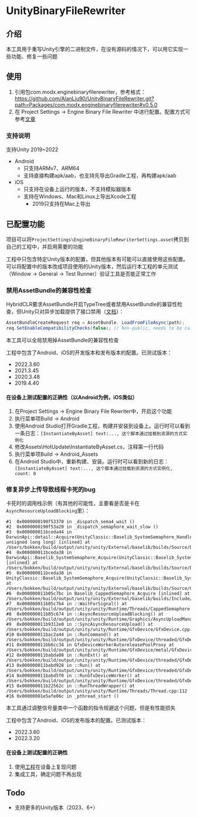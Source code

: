 # UnityBinaryFileRewriter

## 介绍
本工具用于重写Unity引擎的二进制文件，在没有源码的情况下，可以用它实现一些功能、修复一些问题

## 使用
1. 引用包com.modx.enginebinaryfilerewriter，参考格式：https://github.com/AlanLiu90/UnityBinaryFileRewriter.git?path=Packages/com.modx.enginebinaryfilerewriter#v0.5.0
2. 在 Project Settings -> Engine Binary File Rewriter 中进行配置。配置方式可参考[文章](https://alanliu90.hatenablog.com/entry/2025/04/23/Unity%E4%B8%AD%E5%85%A8%E5%B1%80%E7%A6%81%E7%94%A8AssetBundle%E7%9A%84%E5%85%BC%E5%AE%B9%E6%80%A7%E6%A3%80%E6%9F%A5)

### 支持说明
支持Unity 2019~2022
* Android
  * 只支持ARMv7、ARM64
  * 支持直接构建apk/aab，也支持先导出Gradle工程，再构建apk/aab
* iOS
  * 只支持在设备上运行的版本，不支持模拟器版本
  * 支持在Windows、Mac和Linux上导出Xcode工程
    * 2019只支持在Mac上导出

## 已配置功能
项目可以将`ProjectSettings\EngineBinaryFileRewriterSettings.asset`拷贝到自己的工程中，并启用需要的功能

工程中只包含特定Unity版本的配置，但其他版本有可能可以直接使用这些配置。
可以将配置中的版本改成项目使用的Unity版本，然后运行本工程的单元测试（Window -> General -> Test Runner）验证工具是否能正常工作

### 禁用AssetBundle的兼容性检查
HybridCLR要求AssetBundle开启TypeTree或者禁用AssetBundle的兼容性检查，但Unity只对异步加载提供了接口禁用（[文档](https://hybridclr.doc.code-philosophy.com/en/docs/basic/monobehaviour)）：
```cs
AssetBundleCreateRequest req = AssetBundle. LoadFromFileAsync(path);
req.SetEnableCompatibilityChecks(false); // Non-public, needs to be called by reflection
```
本工具可以全局禁用掉AssetBundle的兼容性检查

工程中包含了Android、iOS的开发版本和发布版本的配置。已测试版本：
* 2022.3.60
* 2021.3.45
* 2020.3.48
* 2019.4.40

#### 在设备上测试配置的正确性（以Android为例，iOS类似）
1. 在Project Settings -> Engine Binary File Rewriter中，开启这个功能
2. 执行菜单项Build -> Android
3. 使用Android Studio打开Gradle工程，构建并安装到设备上。运行时可以看到一条日志：`[InstantiateByAsset] text:..., 这个脚本通过挂载到资源的方式实例化`
4. 修改Assets\HotUpdate\InstantiateByAsset.cs，注释第一行代码
5. 执行菜单项Build -> Android_Assets
6. 在Android Studio中，重新构建、安装。运行时可以看到新的日志：`[InstantiateByAsset] text:..., 这个脚本通过挂载到资源的方式实例化, count: 0`

### 修复异步上传导致线程卡死的bug
卡死时的调用栈示例（有其他的可能性，主要看是否是卡在`AsyncResourceUploadBlocking`里）：
```
#1  0x0000000190f53370 in _dispatch_sema4_wait ()
#2  0x0000000190f53a20 in _dispatch_semaphore_wait_slow ()
#3  0x000000011bceda44 in DarwinApi::detail::Acquire(UnityClassic::Baselib_SystemSemaphore_Handle, unsigned long long) [inlined] at /Users/bokken/build/output/unity/unity/External/baselib/builds/Source/Darwin/Baselib_SystemSemaphore_DarwinApi.inl.h:36
#4  0x000000011bceda38 in DarwinApi::Baselib_SystemSemaphore_Acquire(UnityClassic::Baselib_SystemSemaphore_Handle) [inlined] at /Users/bokken/build/output/unity/unity/External/baselib/builds/Source/Darwin/Baselib_SystemSemaphore_DarwinApi.inl.h:62
#5  0x000000011bceda38 in UnityClassic::Baselib_SystemSemaphore_Acquire(UnityClassic::Baselib_SystemSemaphore_Handle) at /Users/bokken/build/output/unity/unity/External/baselib/builds/Source/CProxy/Baselib_SystemSemaphore_CProxy.inl.h:19
#6  0x000000011b05c7bc in Baselib_CappedSemaphore_Acquire [inlined] at /Users/bokken/build/output/unity/unity/External/baselib/builds/Include/C/Internal/Baselib_CappedSemaphore_SemaphoreBased.inl.h:44
#7  0x000000011b05c7b4 in ::WaitForSignal() at /Users/bokken/build/output/unity/unity/Runtime/Threads/CappedSemaphore.h:29
#8  0x000000011b05c674 in ::AsyncResourceUploadBlocking() at /Users/bokken/build/output/unity/unity/Runtime/Graphics/AsyncUploadManager.cpp:524
#9  0x000000011b9312e0 in ::SyncAsyncResourceUpload() at /Users/bokken/build/output/unity/unity/Runtime/GfxDevice/GfxDevice.cpp:2320
#10 0x000000011bac2a44 in ::RunCommand() at /Users/bokken/build/output/unity/unity/Runtime/GfxDevice/threaded/GfxDeviceWorker.cpp:2521
#11 0x000000011bb6cc34 in GfxDeviceWorkerAutoreleasePoolProxy at /Users/bokken/build/output/unity/unity/Runtime/GfxDevice/metal/GfxDeviceMetal.mm:5876
#12 0x000000011babda08 in ::RunExt() at /Users/bokken/build/output/unity/unity/Runtime/GfxDevice/threaded/GfxDeviceWorker.cpp:375
#13 0x000000011babd928 in ::Run() at /Users/bokken/build/output/unity/unity/Runtime/GfxDevice/threaded/GfxDeviceWorker.cpp:353
#14 0x000000011babd5f0 in ::RunGfxDeviceWorker() at /Users/bokken/build/output/unity/unity/Runtime/GfxDevice/threaded/GfxDeviceWorker.cpp:332
#15 0x000000011b22562c in ::RunThreadWrapper() at /Users/bokken/build/output/unity/unity/Runtime/Threads/Thread.cpp:112
#16 0x00000001e5afe06c in _pthread_start ()
```

本工具通过调整信号量类中一个函数的指令规避这个问题，但是有性能损失

工程中包含了Android、iOS的发布版本的配置。已测试版本：
* 2022.3.60
* 2022.3.20

#### 在设备上测试配置的正确性
1. 使用[工程](https://discussions.unity.com/t/android-build-project-freezes-after-5-minutes-with-playerloop-in-profiler-at-60-000-ms/784527/337)在设备上复现问题
2. 集成工具，确定问题不再出现

## Todo
* 支持更多的Unity版本（2023、6+）
